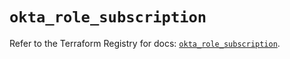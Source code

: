 # `okta_role_subscription`

Refer to the Terraform Registry for docs: [`okta_role_subscription`](https://registry.terraform.io/providers/okta/okta/4.11.1/docs/resources/role_subscription).
